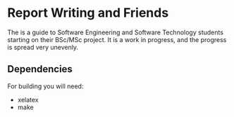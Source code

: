 # Report Writing and Friends

The is a guide to Software Engineering and Software Technology students starting on their BSc/MSc project. It is a work in progress, and the progress is spread very unevenly.

## Dependencies

For building you will need:
- xelatex
- make

